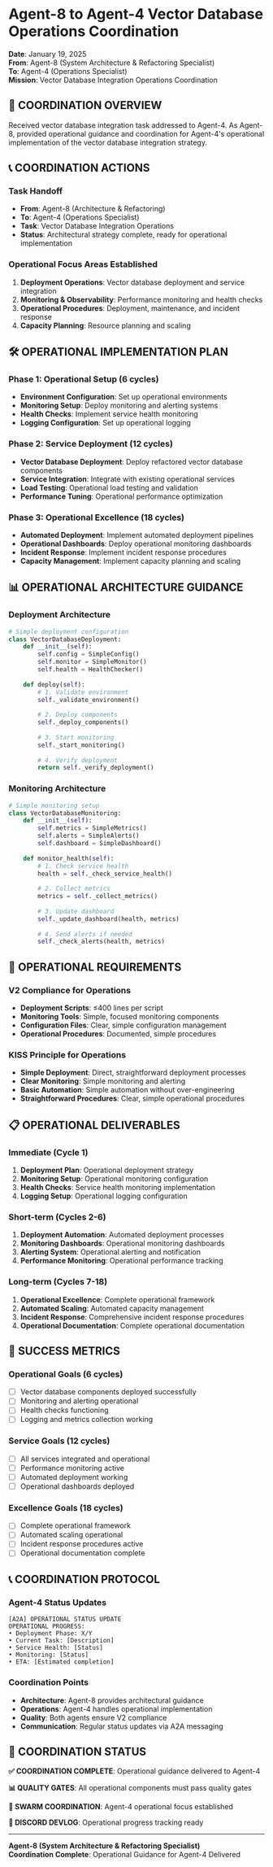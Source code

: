 # Agent-8 to Agent-4 Vector Database Operations Coordination
**Date**: January 19, 2025  
**From**: Agent-8 (System Architecture & Refactoring Specialist)  
**To**: Agent-4 (Operations Specialist)  
**Mission**: Vector Database Integration Operations Coordination

## 🎯 **COORDINATION OVERVIEW**

Received vector database integration task addressed to Agent-4. As Agent-8, provided operational guidance and coordination for Agent-4's operational implementation of the vector database integration strategy.

## 📞 **COORDINATION ACTIONS**

### **Task Handoff**
- **From**: Agent-8 (Architecture & Refactoring)
- **To**: Agent-4 (Operations Specialist)
- **Task**: Vector Database Integration Operations
- **Status**: Architectural strategy complete, ready for operational implementation

### **Operational Focus Areas Established**
1. **Deployment Operations**: Vector database deployment and service integration
2. **Monitoring & Observability**: Performance monitoring and health checks
3. **Operational Procedures**: Deployment, maintenance, and incident response
4. **Capacity Planning**: Resource planning and scaling

## 🛠️ **OPERATIONAL IMPLEMENTATION PLAN**

### **Phase 1: Operational Setup (6 cycles)**
- **Environment Configuration**: Set up operational environments
- **Monitoring Setup**: Deploy monitoring and alerting systems
- **Health Checks**: Implement service health monitoring
- **Logging Configuration**: Set up operational logging

### **Phase 2: Service Deployment (12 cycles)**
- **Vector Database Deployment**: Deploy refactored vector database components
- **Service Integration**: Integrate with existing operational services
- **Load Testing**: Operational load testing and validation
- **Performance Tuning**: Operational performance optimization

### **Phase 3: Operational Excellence (18 cycles)**
- **Automated Deployment**: Implement automated deployment pipelines
- **Operational Dashboards**: Deploy operational monitoring dashboards
- **Incident Response**: Implement incident response procedures
- **Capacity Management**: Implement capacity planning and scaling

## 📊 **OPERATIONAL ARCHITECTURE GUIDANCE**

### **Deployment Architecture**
```python
# Simple deployment configuration
class VectorDatabaseDeployment:
    def __init__(self):
        self.config = SimpleConfig()
        self.monitor = SimpleMonitor()
        self.health = HealthChecker()
    
    def deploy(self):
        # 1. Validate environment
        self._validate_environment()
        
        # 2. Deploy components
        self._deploy_components()
        
        # 3. Start monitoring
        self._start_monitoring()
        
        # 4. Verify deployment
        return self._verify_deployment()
```

### **Monitoring Architecture**
```python
# Simple monitoring setup
class VectorDatabaseMonitoring:
    def __init__(self):
        self.metrics = SimpleMetrics()
        self.alerts = SimpleAlerts()
        self.dashboard = SimpleDashboard()
    
    def monitor_health(self):
        # 1. Check service health
        health = self._check_service_health()
        
        # 2. Collect metrics
        metrics = self._collect_metrics()
        
        # 3. Update dashboard
        self._update_dashboard(health, metrics)
        
        # 4. Send alerts if needed
        self._check_alerts(health, metrics)
```

## 🎯 **OPERATIONAL REQUIREMENTS**

### **V2 Compliance for Operations**
- **Deployment Scripts**: ≤400 lines per script
- **Monitoring Tools**: Simple, focused monitoring components
- **Configuration Files**: Clear, simple configuration management
- **Operational Procedures**: Documented, simple procedures

### **KISS Principle for Operations**
- **Simple Deployment**: Direct, straightforward deployment processes
- **Clear Monitoring**: Simple monitoring and alerting
- **Basic Automation**: Simple automation without over-engineering
- **Straightforward Procedures**: Clear, simple operational procedures

## 📋 **OPERATIONAL DELIVERABLES**

### **Immediate (Cycle 1)**
1. **Deployment Plan**: Operational deployment strategy
2. **Monitoring Setup**: Operational monitoring configuration
3. **Health Checks**: Service health monitoring implementation
4. **Logging Setup**: Operational logging configuration

### **Short-term (Cycles 2-6)**
1. **Deployment Automation**: Automated deployment processes
2. **Monitoring Dashboards**: Operational monitoring dashboards
3. **Alerting System**: Operational alerting and notification
4. **Performance Monitoring**: Operational performance tracking

### **Long-term (Cycles 7-18)**
1. **Operational Excellence**: Complete operational framework
2. **Automated Scaling**: Automated capacity management
3. **Incident Response**: Comprehensive incident response procedures
4. **Operational Documentation**: Complete operational documentation

## 🎯 **SUCCESS METRICS**

### **Operational Goals (6 cycles)**
- [ ] Vector database components deployed successfully
- [ ] Monitoring and alerting operational
- [ ] Health checks functioning
- [ ] Logging and metrics collection working

### **Service Goals (12 cycles)**
- [ ] All services integrated and operational
- [ ] Performance monitoring active
- [ ] Automated deployment working
- [ ] Operational dashboards deployed

### **Excellence Goals (18 cycles)**
- [ ] Complete operational framework
- [ ] Automated scaling operational
- [ ] Incident response procedures active
- [ ] Operational documentation complete

## 📞 **COORDINATION PROTOCOL**

### **Agent-4 Status Updates**
```
[A2A] OPERATIONAL STATUS UPDATE
OPERATIONAL PROGRESS:
• Deployment Phase: X/Y
• Current Task: [Description]
• Service Health: [Status]
• Monitoring: [Status]
• ETA: [Estimated completion]
```

### **Coordination Points**
- **Architecture**: Agent-8 provides architectural guidance
- **Operations**: Agent-4 handles operational implementation
- **Quality**: Both agents ensure V2 compliance
- **Communication**: Regular status updates via A2A messaging

## 🎉 **COORDINATION STATUS**

**✅ COORDINATION COMPLETE**: Operational guidance delivered to Agent-4

**📊 QUALITY GATES**: All operational components must pass quality gates

**🤖 SWARM COORDINATION**: Agent-4 operational focus established

**📝 DISCORD DEVLOG**: Operational progress tracking ready

---

**Agent-8 (System Architecture & Refactoring Specialist)**  
**Coordination Complete**: Operational Guidance for Agent-4 Delivered






